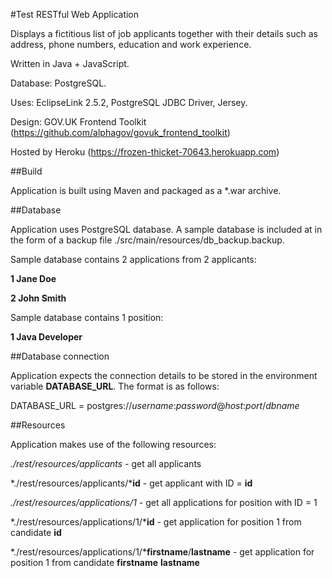 #Test RESTful Web Application

Displays a fictitious list of job applicants together with their details such as address, phone numbers, education and work experience.

Written in Java + JavaScript.

Database: PostgreSQL.

Uses:
	EclipseLink 2.5.2,
	PostgreSQL JDBC Driver,
	Jersey.
	
Design: GOV.UK Frontend Toolkit (https://github.com/alphagov/govuk_frontend_toolkit)
	
Hosted by Heroku (https://frozen-thicket-70643.herokuapp.com)

##Build

Application is built using Maven and packaged as a *.war archive.

##Database

Application uses PostgreSQL database. A sample database is included at in the form of a backup file ./src/main/resources/db_backup.backup.

Sample database contains 2 applications from 2 applicants:

**1	Jane Doe**

**2	John Smith**

Sample database contains 1 position:

**1	Java Developer**

##Database connection

Application expects the connection details to be stored in the environment variable **DATABASE_URL**. The format is as follows:

DATABASE_URL = postgres://*username*:*password*@*host*:*port*/*dbname*

##Resources

Application makes use of the following resources:

*./rest/resources/applicants* - get all applicants

*./rest/resources/applicants/***id** - get applicant with ID = **id**

*./rest/resources/applications/1* - get all applications for position with ID = 1

*./rest/resources/applications/1/***id** - get application for position 1 from candidate **id**

*./rest/resources/applications/1/***firstname**/**lastname** - get application for position 1 from candidate **firstname** **lastname**









